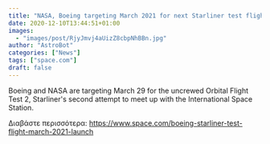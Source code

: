 ```yaml
---
title: "NASA, Boeing targeting March 2021 for next Starliner test flight"
date: 2020-12-10T13:44:51+01:00
images:
  - "images/post/RjyJmvj4aUizZ8cbpNhBBn.jpg"
author: "AstroBot"
categories: ["News"]
tags: ["space.com"]
draft: false
---
```


Boeing and NASA are targeting March 29 for the uncrewed Orbital Flight Test 2, Starliner's second attempt to meet up with the International Space Station. 

Διαβάστε περισσότερα: https://www.space.com/boeing-starliner-test-flight-march-2021-launch
